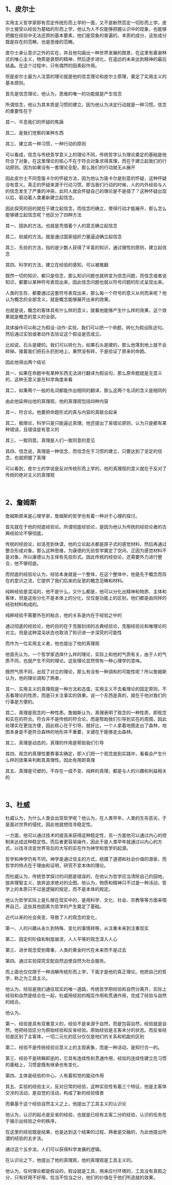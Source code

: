 <h2>1、皮尔士</h2><p data-pid="hfE9W9_U">实用主义哲学家即有否定传统形而上学的一面，又不是断然否定一切形而上学。皮尔士接受以经验为基础的形而上学，他认为人不仅能够把握认识中的现象，也能够把握在经验中无法还原的基本要素，他们是现象的普遍的，本质的成分，这些成分既是存在的范畴，也是思维的范畴。</p><p data-pid="1_vJmJm6">皮尔士承认意识之外的实在，并且他勾画出一种世界发展的图景，在这里有着谢林式的唯心主义，物质是衰颓的精神，然后逐步进化，在遥远的未来达到精神的最后结晶。在这个过程中，只有偶然的因素起作用。</p><p data-pid="2l_QgTPG">但是皮尔士最为人注意的理论就是他的信念理论和皮尔士原理，奠定了实用主义的基本原则。</p><p data-pid="j-pksfjf">首先是信念理论，他认为，思维的唯一的功能就是产生信念</p><p data-pid="gk0gT1nc">所谓信念，他认为其本质是习惯的建立，因为他认为决定行动就是一种习惯。信念的重要性在于</p><p data-pid="3EuuLzTX">其一、平息我们的怀疑的焦躁</p><p data-pid="YMmMIXBL">其二、是我们觉察的某种东西</p><p data-pid="NHQcj-Az">其三、建立其一种习惯，一种行动的原则</p><p data-pid="XHcZ1l7J">可以看成，信念与传统哲学意义上的理论不同，传统哲学认为理论奠定的基础是他符合了对象，在这里理论的核心不在于符合对象求得真理，而在于建立起我们的行动原则。因为如果没有一套理论支配，那么我们的行动就无从展开</p><p data-pid="7g1HiZ8c">因此皮尔士不同意笛卡尔的怀疑方法，因为他认为笛卡尔是刻意的怀疑，这种怀疑没有意义。真正的怀疑来源于行动习惯，即当我们行动的时候，人的内外经验与人的信念发生了严重的冲突，此时人就会怀疑自己的理论是不是错了？这种怀疑出现以后，驱动着人类重新建立起信念。</p><p data-pid="352gXFtB">因此探究的目的就在于建立起信念，而信念的确立，使得行动才能展开，那么怎么能够建立起信念呢？他区分了四种方法</p><p data-pid="DQcnWnpJ">其一、固执的方法。也就是凭借着个人的意志确立起信念</p><p data-pid="EnYz-HKG">其二、权威的方法。就是通过国家组织力量逼迫确立起信念</p><p data-pid="_wl_jb4T">其三、先验的方法，指的是少数人获得了丰富的知识，通过理性的原则，建立起信念</p><p data-pid="6GoZeZKQ">其四、科学的方法，建立在经验的感知，可以被推翻</p><p data-pid="2mujWdnb">既然一切的知识，都只是信念，那么知识问题也就转变为信念问题，而信念或者说知识，都要以某种符号表现出来，因此信念问题也就以符号问题的形式呈现出来。</p><p data-pid="dgcurE4u">人类的生存，都要通过这套符号表现出来，那么每一个符号的意义从何而来呢？他认为概念的全部含义，就是概念能够展开出来的效果。</p><p data-pid="jwGeTpca">也就是说，概念的客体具有什么样的意义，就看他能够产生什么样的效果，这个效果就是概念的意义的全部。</p><p data-pid="bG0cpSdX">具体操作可以称之为假设-动作-实验，我们可以把一个命题，转化为假设陈述句。然后通过实验或者动作去验证这个假设是否成立。</p><p data-pid="lJgoA6dd">比如说，石头是硬的。我们可以转化为，如果石头是硬的，那么他落到地上就不会碎掉。接着我们把石头扔到地上，果然没有碎，于是验证了原来的命题。</p><p data-pid="_iuVRAPW">因此他得出两个结论</p><p data-pid="nCVN_ei5">其一、如果在命题中有某种东西无法进行翻译为假设句，那么原命题就是无意义的，这种无意义是在科学角度来看</p><p data-pid="pQOuUdnA">其二、如果两个一般的名词都能作出相同的翻译，那么这两个名词的含义是相同的</p><p data-pid="RUd8Nwiq">由此他延伸出他的真理观，他的真理观包括四种内容</p><p data-pid="4bJ-Q--o">其一、符合论。他要把命题形式的真与内容的真联合起来</p><p data-pid="Qy3It9Ub">其二、极限论，科学只是只能逼近真理，他还提出了易错论原则，认为只是都有某种错误，且错误是有意义的</p><p data-pid="II9bAtxH">其三、一致同意。真理是人们一致同意的意见</p><p data-pid="PAyvnuJO">其四、信念说，真理是一种信念，而信念在于习惯的建立，只要达到了坚定的信念，也就把握了真理</p><p data-pid="S4M1s2aZ">可以看到，皮尔士的学说是反对传统形而上学的，他的真理观的意义就在于反对了传统的绝对主义的真理观</p><p><br></p><h2>2、詹姆斯</h2><p data-pid="cz9bQl_S">詹姆斯原来是心理学家，詹姆斯的哲学也有着一种对于心理的探讨。</p><p data-pid="Y9RXLv3e">首先就在于他的彻底经验论。所谓彻底经验论，是因为他认为传统的经验论者的古典经验论不够彻底。</p><p data-pid="AvQQCCPr">传统的经验论，如洛克到休谟，他的立论起点都是原子式的感觉材料，然后再通过整合形成对象。那么这种思维，为康德的先验哲学奠定了空间，正因为感觉材料不是对象，所以康德认为主体有先验形式。因此传统的经验论，还需要外力进行整合，他不够彻底。</p><p data-pid="RabIj_sy">而彻底的经验论认为，经验本身就是一个整体，在这个整体中，他是先于概念而存在的意识之流，它提供了我们后来的反思的概念范畴和材料。</p><p data-pid="d5eVqKqB">纯粹经验是混沌的，他不是什么，又什么都是，他可以分化出精神和物质、主体和客体，但是这些分化不是本体上的分化，仅仅是功能上的区别，他们都是由同样的经验材料构成的。</p><p data-pid="th-AiC_R">纯粹经验不需要外在的粘合，他的关系是内在于经验之中的</p><p data-pid="4E0vFWGp">通过彻底的经验论，他的目的在于克服封闭的古典经验论，克服经验论和唯理论的对立。但是这种混沌状态也取消了知识进一步深究的可能性</p><p data-pid="mFgiO9e7">而作为一位实用主义者，他也提出了他的真理观</p><p data-pid="GW8EhuHx">他首先认为，一个哲学家选择什么样的理论，实际上和他的气质有关，由于人的气质不同，也就产生不同的理论。这些理论显然带有一种心理学的意味。</p><p data-pid="aqld34Cb">既然气质不同，出现了对立的理论，那么有没有一种调和的可能性呢？所以詹姆斯认为，他的理论调和了两者，</p><p data-pid="7GpGZ1nt">其一、实用主义的真理观是一种方法和态度。实用主义不去看理论的固定原则，不去看理论的性质，而是只关注事实的效果。说一个东西是真的，就在于他对我们的行事是方便的。</p><p data-pid="5ewvgt8e">其二、真理是观念的一种性质。詹姆斯认为，真理表明了观念的一种性质，即观念和实在的符合。符合并不是传统的符合论，而是帮助我们引导到实在的周围，因此处理实在更加方便，因此核心在于引导。就好比，一个人拿着地图走出了森林，地图本身是不是符合森林的地形并不重要，关键在于能够走出森林。</p><p data-pid="I7I4DyyS">其三、真理是动态的，真理的作用是帮助我们引导</p><p data-pid="UG6UVByL">其四、观念的真理性要靠事实确定，即人们把一个观念放到实践中，看看会产生什么样的效果来判断其真理性。因此有用即真理</p><p data-pid="Nv0eFYXo">其五、真理是可塑的，不存在一成不变、纯粹的真理，都是与人的兴趣和利益相关的</p><p><br></p><h2>3、杜威</h2><p data-pid="Sqv6K4Xb">杜威认为，为什么人类会出现哲学呢？他认为，在人类早年，人类的生存恶劣，于是面对世界的侵扰，因此他就想找寻稳定性。</p><p data-pid="0b1iKMHe">一方面，他可以通过技术的提高来获得这种稳定性，另一方面他可以通过内心的控制来达成这种稳定性。而后者更容易操作，因此于是人类早年就通过以内心的方式，以找寻流变世界背后的大写的实在作为神学和哲学的起源。</p><p data-pid="mRpV1tEw">哲学和神学仍有不同，神学是通过信主的方式，统摄了道德和社会价值的源泉，而哲学的特点在于理由和证明，研究不变本体的理论。</p><p data-pid="e_0WC2_f">而杜威认为，传统哲学探讨的问题是错误的，在他认为哲学应当清除自己的园地，放弃理智主义，放弃追求绝对的企图。他认为，物质和精神只不过是一种活动，哲学上的本质只不过是逻辑的规定，而不是本体的规定。</p><p data-pid="lVad9xjO">他认为哲学实际上是扎根在现实中的，是用科学、文化、社会、宗教等等方面来喂养自己，这些其他因素为哲学的产生奠定了基础。</p><p data-pid="SvV5jNzf">近代以来的社会突变，导致了人的观念的变化，</p><p data-pid="irchloIW">第一、人的兴趣从永久到特殊、变化的事情转移，从注重未来到注重现实</p><p data-pid="Z-I_-mc6">第二、固定的阶级和制度崩溃，人人平等的观念深入人心</p><p data-pid="WCFadBez">第三、进步观念受到尊重，人类的黄金时代在未来而不是过去</p><p data-pid="5RyBIMT4">第四、通过实验探究支配自然迫使自然为社会服务。</p><p data-pid="iAZBeiPP">而上面也仅仅限于一种消解传统形而上学，下面才是他的真正理论。他把自己的哲学，称之为工具主义。</p><p data-pid="BfKo4u3w">他认为，经验是我们通往现实的唯一道路，传统哲学把经验和自然分离开，实际上经验和自然是结合在一起，杜威用经验的相互作用和贯通作用，完成了经验与自然的结合。</p><p data-pid="joM49A5o">他认为，</p><p data-pid="2-Qdkh3h">第一、经验是具有双重意义的，经验不是来源于自然，而是包容自然，经验就是自然。他把经验区分为原始经验和反省经验。原始经验是主客未分的状态。而反省经验是区别了主客体，一切二元化的区分仅仅是他们的关系和机能的区别</p><p data-pid="_gf9_Ecy">第二、经验不是传统经验论意义上的主观表象，而是一种活动，是知行合一的。</p><p data-pid="yIIuU6TX">第三、经验不是转瞬即逝的，它具有连续性和贯通作用，经验的连续性建立在习惯的基础上，习惯是既有继承也有变化，</p><p data-pid="nb3o5jVm">第四、主体是经验的中心，人有着知觉的能动作用</p><p data-pid="x-e2103W">其五、实验的经验主义，反对日常的经验，这种实验性有着三个特征，他是主客体交涉的活动，是自觉的活动，构成了新的经验情景</p><p data-pid="wqmvhEPa">而奠基于这个经验自然主义之上，他提出了工具主义的认识论</p><p data-pid="QCDxbNJR">他认为，认识的起点是反省的经验，也就是已经有主客二分的经验，认识的任务在于揭示出经验之中的秩序。</p><p data-pid="tAof4Dcl">在这里的经验既是结果，也是达到这个结果的过程，两者是交融的，为此他提出所谓的经验的五步法。</p><p data-pid="SJTrb9bR">通过这个五步法，人们可以获得科学发展的逻辑。</p><p data-pid="gDSJH9xf">在认识论之下，他提出了他的真理观，他的真理观是工具主义的。</p><p data-pid="0mxTzAgl">他认为，任何理论都是假设的，假设就是工具，用来应付环境的，工具没有真假之分，只有好用不好用，恰当不恰当之分，他们的价值在于他们所造就的效果。</p><p></p><p></p>